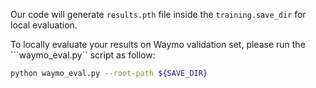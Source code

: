 Our code will generate ```results.pth``` file inside the ```training.save_dir``` for local evaluation.

To locally evaluate your results on Waymo validation set, please run the ```waymo_eval.py`` script as follow:

```bash
python waymo_eval.py --root-path ${SAVE_DIR} 
```